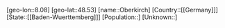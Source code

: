 ﻿---
location: [48.53,8.08]
type: City
tags:
- geo/City


SpocWebEntityId: 33034
isDeleted: false
confidential: public

---
[geo-lon::8.08]
[geo-lat::48.53]
[name::Oberkirch]
[Country::[[Germany]]]
[State::[[Baden-Wuerttemberg]]]
[Population::]
[Unknown::]


